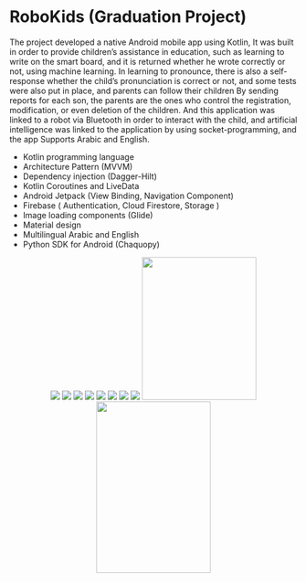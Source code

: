 # RoboKids (Graduation Project)
The project developed a native Android mobile app using Kotlin, It was built in order to provide children’s assistance in education, such as learning to write on the smart board, and it is returned whether he wrote correctly or not, using machine learning. In learning to pronounce, there is also a self-response whether the child’s pronunciation is correct or not, and some tests were also put in place, and parents can follow their children By sending reports for each son, the parents are the ones who control the registration, modification, or even deletion of the children. And this application was linked to a robot via Bluetooth in order to interact with the child, and artificial intelligence was linked to the application by using socket-programming, and the app Supports Arabic and English.
- Kotlin programming language
- Architecture Pattern (MVVM)
- Dependency injection (Dagger-Hilt)
- Kotlin Coroutines and LiveData
- Android Jetpack (View Binding, Navigation Component)
- Firebase ( Authentication, Cloud Firestore, Storage )
- Image loading components (Glide)
- Material design
- Multilingual Arabic and English
- Python SDK for Android (Chaquopy)
  
  
<div align=center>
  <img src="https://github.com/Mohamed-samir03/RoboKids/assets/81251707/eec2eb20-fd89-40af-9bac-d3180a2bf49c">
  <img src="https://github.com/Mohamed-samir03/RoboKids/assets/81251707/9e12782c-b304-42bd-8ff2-770cb359c672">
  <img src="https://github.com/Mohamed-samir03/RoboKids/assets/81251707/531ee723-b6e9-443d-8653-d83df373d882">
  <img src="https://github.com/Mohamed-samir03/RoboKids/assets/81251707/d1efd144-e53b-457b-8b2c-3799a09fbd29">
  <img src="https://github.com/Mohamed-samir03/RoboKids/assets/81251707/4d2a5929-ee5f-4342-ae10-e863e731cb29">
  <img src="https://github.com/Mohamed-samir03/RoboKids/assets/81251707/f09e9238-bd48-43c0-8ca1-63d96f9b624c">
  <img src="https://github.com/Mohamed-samir03/RoboKids/assets/81251707/f2c6d831-1390-4b35-9721-7840387cb550">
  <img src="https://github.com/Mohamed-samir03/RoboKids/assets/81251707/5c6ff168-f950-4822-964b-47c825c7f145">
  <img src="https://github.com/Mohamed-samir03/RoboKids/assets/81251707/a38ce2a5-40f9-4065-9921-0a375cbe82d2" height="250" width="200">
  <img src="https://github.com/Mohamed-samir03/RoboKids/assets/81251707/303c2cbb-f675-4cdb-8f34-bd5fd35dd384" height="300" width="200">

  
</div>

